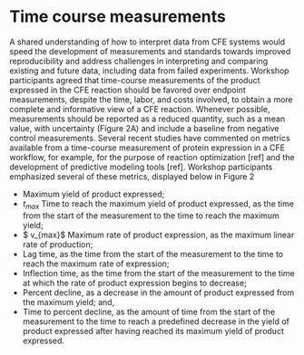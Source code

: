 
# Time course measurements

A shared understanding of how to interpret data from CFE systems would speed the development of measurements and standards towards improved reproducibility and address challenges in interpreting and comparing existing and future data, including data from failed experiments. Workshop participants agreed that time-course measurements of the product expressed in the CFE reaction should be favored over endpoint measurements, despite the time, labor, and costs involved, to obtain a more complete and informative view of a CFE reaction. Whenever possible, measurements should be reported as a reduced quantity, such as a mean value, with uncertainty (Figure 2A) and include a baseline from negative control measurements. Several recent studies have commented on metrics available from a time-course measurement of protein expression in a CFE workflow, for example, for the purpose of reaction optimization [ref] and the development of predictive modeling tools [ref]. Workshop participants emphasized several of these metrics, displayed below in Figure 2


- Maximum yield of product expressed;
- $t_{max}$ Time to reach the maximum yield of product expressed, as the time from the start of the measurement to the time to reach the maximum yield;
- $ v_{max}$ Maximum rate of product expression, as the maximum linear rate of production;
- Lag time, as the time from the start of the measurement to the time to reach the maximum rate of expression;
- Inflection time, as the time from the start of the measurement to the time at which the rate of product expression begins to decrease;
- Percent decline, as a decrease in the amount of product expressed from the maximum yield; and,
- Time to percent decline, as the amount of time from the start of the measurement to the time to reach a predefined decrease in the yield of product expressed after having reached its maximum yield of product expressed.


